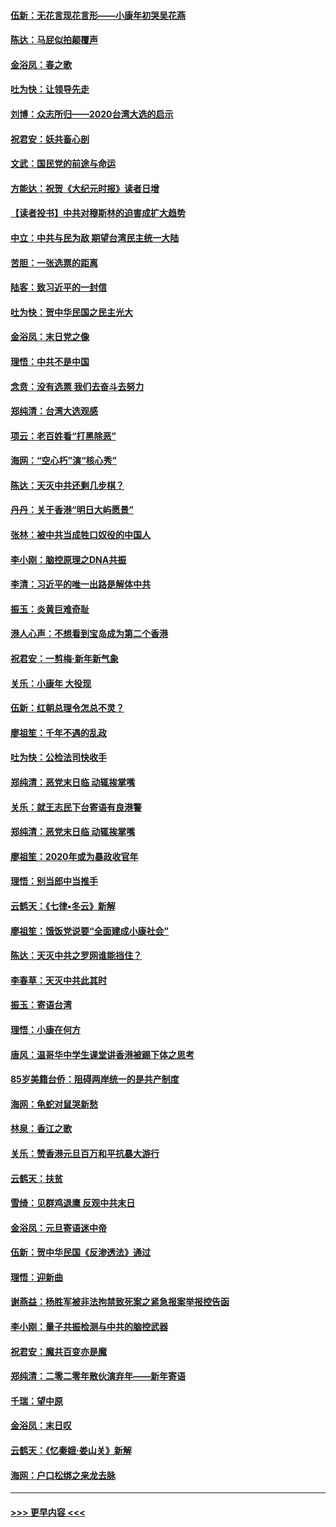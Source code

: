 #### [伍新：无花言现花言形——小康年初哭吴花燕](../pages/nsc993/n11800044.md?t=01181222) 
#### [陈达：马屁似拍颠覆声](../pages/nsc993/n11800010.md?t=01181222) 
#### [金浴凤：春之歌](../pages/nsc993/n11797687.md?t=01181222) 
#### [吐为快：让领导先走](../pages/nsc993/n11797512.md?t=01181222) 
#### [刘博：众志所归——2020台湾大选的启示](../pages/nsc993/n11796878.md?t=01181222) 
#### [祝君安：妖共畜心剖](../pages/nsc993/n11794273.md?t=01181222) 
#### [文武：国民党的前途与命运](../pages/nsc993/n11794198.md?t=01181222) 
#### [方能达：祝贺《大纪元时报》读者日增](../pages/nsc993/n11793807.md?t=01181222) 
#### [【读者投书】中共对穆斯林的迫害成扩大趋势](../pages/nsc993/n11791371.md?t=01181222) 
#### [中立：中共与民为敌 期望台湾民主统一大陆](../pages/nsc993/n11790392.md?t=01181222) 
#### [苦胆：一张选票的距离](../pages/nsc993/n11788914.md?t=01181222) 
#### [陆客：致习近平的一封信](../pages/nsc993/n11788867.md?t=01181222) 
#### [吐为快：贺中华民国之民主光大](../pages/nsc993/n11788618.md?t=01181222) 
#### [金浴凤：末日党之像](../pages/nsc993/n11787475.md?t=01181222) 
#### [理悟：中共不是中国](../pages/nsc993/n11787463.md?t=01181222) 
#### [念贲：没有选票  我们去奋斗去努力](../pages/nsc993/n11787398.md?t=01181222) 
#### [郑纯清：台湾大选观感](../pages/nsc993/n11786210.md?t=01181222) 
#### [项云：老百姓看“打黑除恶”](../pages/nsc993/n11785398.md?t=01181222) 
#### [海网：“空心朽”演“核心秀”](../pages/nsc993/n11783874.md?t=01181222) 
#### [陈达：天灭中共还剩几步棋？](../pages/nsc993/n11783719.md?t=01181222) 
#### [丹丹：关于香港“明日大屿愿景”](../pages/nsc993/n11783273.md?t=01181222) 
#### [张林：被中共当成牲口奴役的中国人](../pages/nsc993/n11782397.md?t=01181222) 
#### [李小刚：脑控原理之DNA共振](../pages/nsc993/n11780962.md?t=01181222) 
#### [李清：习近平的唯一出路是解体中共](../pages/nsc993/n11780866.md?t=01181222) 
#### [振玉：炎黄巨难奇耻](../pages/nsc993/n11779632.md?t=01181222) 
#### [港人心声：不想看到宝岛成为第二个香港](../pages/nsc993/n11778817.md?t=01181222) 
#### [祝君安：一剪梅‧新年新气象](../pages/nsc993/n11776340.md?t=01181222) 
#### [关乐：小康年 大役现](../pages/nsc993/n11774213.md?t=01181222) 
#### [伍新：红朝总理令怎总不灵？](../pages/nsc993/n11770813.md?t=01181222) 
#### [廖祖笙：千年不遇的乱政](../pages/nsc993/n11770373.md?t=01181222) 
#### [吐为快：公检法司快收手](../pages/nsc993/n11770359.md?t=01181222) 
#### [郑纯清：恶党末日临 动辄挨掌嘴](../pages/nsc993/n11769912.md?t=01181222) 
#### [关乐：就王志民下台寄语有良港警](../pages/nsc993/n11769903.md?t=01181222) 
#### [郑纯清：恶党末日临 动辄挨掌嘴](../pages/nsc993/n11769356.md?t=01181222) 
#### [廖祖笙：2020年或为暴政收官年](../pages/nsc993/n11768216.md?t=01181222) 
#### [理悟：别当郎中当推手](../pages/nsc993/n11768243.md?t=01181222) 
#### [云鹤天：《七律▪冬云》新解](../pages/nsc993/n11768204.md?t=01181222) 
#### [廖祖笙：饿饭党说要“全面建成小康社会”](../pages/nsc993/n11767482.md?t=01181222) 
#### [陈达：天灭中共之罗网谁能挡住？](../pages/nsc993/n11767465.md?t=01181222) 
#### [李春草：天灭中共此其时](../pages/nsc993/n11767452.md?t=01181222) 
#### [振玉：寄语台湾](../pages/nsc993/n11767432.md?t=01181222) 
#### [理悟：小康在何方](../pages/nsc993/n11767394.md?t=01181222) 
#### [唐风：温哥华中学生课堂讲香港被踢下体之思考](../pages/nsc993/n11766848.md?t=01181222) 
#### [85岁美籍台侨：阻碍两岸统一的是共产制度](../pages/nsc993/n11765043.md?t=01181222) 
#### [海网：龟蛇对鼠哭新愁](../pages/nsc993/n11764895.md?t=01181222) 
#### [林泉：香江之歌](../pages/nsc993/n11764415.md?t=01181222) 
#### [关乐：赞香港元旦百万和平抗暴大游行](../pages/nsc993/n11764382.md?t=01181222) 
#### [云鹤天：扶贫](../pages/nsc993/n11764245.md?t=01181222) 
#### [雪绮：见群鸡退鹰  反观中共末日](../pages/nsc993/n11762112.md?t=01181222) 
#### [金浴凤：元旦寄语迷中帝](../pages/nsc993/n11761788.md?t=01181222) 
#### [伍新：贺中华民国《反渗透法》通过](../pages/nsc993/n11761994.md?t=01181222) 
#### [理悟：迎新曲](../pages/nsc993/n11761152.md?t=01181222) 
#### [谢燕益：杨胜军被非法拘禁致死案之紧急报案举报控告函](../pages/nsc993/n11756134.md?t=01181222) 
#### [李小刚：量子共振检测与中共的脑控武器](../pages/nsc993/n11754518.md?t=01181222) 
#### [祝君安：魔共百变亦是魔](../pages/nsc993/n11754469.md?t=01181222) 
#### [郑纯清：二零二零年散伙演弃年——新年寄语](../pages/nsc993/n11754195.md?t=01181222) 
#### [千瑞：望中原](../pages/nsc993/n11754159.md?t=01181222) 
#### [金浴凤：末日叹](../pages/nsc993/n11752359.md?t=01181222) 
#### [云鹤天：《忆秦娥‧娄山关》新解](../pages/nsc993/n11752348.md?t=01181222) 
#### [海网：户口松绑之来龙去脉](../pages/nsc993/n11752328.md?t=01181222) 

----
#### [ >>> 更早内容 <<< ](../indexes/nsc993-earlier.md)
